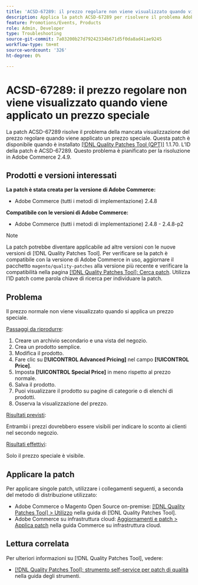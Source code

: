 ```yaml
---
title: 'ACSD-67289: il prezzo regolare non viene visualizzato quando viene applicato un prezzo speciale'
description: Applica la patch ACSD-67289 per risolvere il problema Adobe Commerce, in cui il prezzo normale non viene visualizzato quando viene applicato un prezzo speciale.
feature: Promotions/Events, Products
role: Admin, Developer
type: Troubleshooting
source-git-commit: 7a03200b27d79242334b671d5f0da8ad41ae9245
workflow-type: tm+mt
source-wordcount: '326'
ht-degree: 0%

---
```


# ACSD-67289: il prezzo regolare non viene visualizzato quando viene applicato un prezzo speciale

La patch ACSD-67289 risolve il problema della mancata visualizzazione del prezzo regolare quando viene applicato un prezzo speciale. Questa patch è disponibile quando è installato [[!DNL Quality Patches Tool (QPT)]](/help/tools/quality-patches-tool/quality-patches-tool-to-self-serve-quality-patches.md) 1.1.70. L’ID della patch è ACSD-67289. Questo problema è pianificato per la risoluzione in Adobe Commerce 2.4.9.

## Prodotti e versioni interessati

**La patch è stata creata per la versione di Adobe Commerce:**

* Adobe Commerce (tutti i metodi di implementazione) 2.4.8

**Compatibile con le versioni di Adobe Commerce:**

* Adobe Commerce (tutti i metodi di implementazione) 2.4.8 - 2.4.8-p2

>[!NOTE]
>
>La patch potrebbe diventare applicabile ad altre versioni con le nuove versioni di [!DNL Quality Patches Tool]. Per verificare se la patch è compatibile con la versione di Adobe Commerce in uso, aggiornare il pacchetto `magento/quality-patches` alla versione più recente e verificare la compatibilità nella pagina [[!DNL Quality Patches Tool]: Cerca patch](https://experienceleague.adobe.com/tools/commerce-quality-patches/index.html). Utilizza l’ID patch come parola chiave di ricerca per individuare la patch.

## Problema

Il prezzo normale non viene visualizzato quando si applica un prezzo speciale.

<u>Passaggi da riprodurre</u>:

1. Creare un archivio secondario e una vista del negozio.
1. Crea un prodotto semplice.
1. Modifica il prodotto.
1. Fare clic su **[!UICONTROL Advanced Pricing]** nel campo **[!UICONTROL Price]**.
1. Imposta **[!UICONTROL Special Price]** in meno rispetto al prezzo normale.
1. Salva il prodotto.
1. Puoi visualizzare il prodotto su pagine di categorie o di elenchi di prodotti.
1. Osserva la visualizzazione del prezzo.

<u>Risultati previsti</u>:

Entrambi i prezzi dovrebbero essere visibili per indicare lo sconto ai clienti nel secondo negozio.

<u>Risultati effettivi</u>:

Solo il prezzo speciale è visibile.

## Applicare la patch

Per applicare singole patch, utilizzare i collegamenti seguenti, a seconda del metodo di distribuzione utilizzato:

* Adobe Commerce o Magento Open Source on-premise: [[!DNL Quality Patches Tool] > Utilizzo](/help/tools/quality-patches-tool/usage.md) nella guida di [!DNL Quality Patches Tool].
* Adobe Commerce su infrastruttura cloud: [Aggiornamenti e patch > Applica patch](https://experienceleague.adobe.com/docs/commerce-cloud-service/user-guide/develop/upgrade/apply-patches.html) nella guida Commerce su infrastruttura cloud.

## Lettura correlata

Per ulteriori informazioni su [!DNL Quality Patches Tool], vedere:

* [[!DNL Quality Patches Tool]: strumento self-service per patch di qualità](/help/tools/quality-patches-tool/quality-patches-tool-to-self-serve-quality-patches.md) nella guida degli strumenti.

